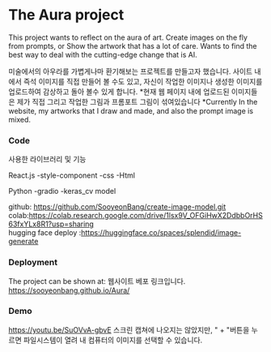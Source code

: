 # The Aura project 
 This project wants to reflect on the aura of art. Create images on the fly from prompts, or Show the artwork that has a lot of care. 
 Wants to find the best way to deal with the cutting-edge change that is AI.

 미술에서의 아우라를 가볍게나마 환기해보는 프로젝트를 만들고자 했습니다. 
 사이트 내에서 즉석 이미지를 직접 만들어 볼 수도 있고, 자신이 작업한 이미지나 생성한 이미지를 업로드하여 감상하고
 돌아 볼수 있게 합니다. 
*현재 웹 페이지 내에 업로드된 이미지들은 제가 직접 그리고 작업한 그림과 프롬포트 그림이 섞여있습니다 
*Currently In the website, my artworks that I draw and made, and also the prompt image is mixed. 
 
### Code

사용한 라이브러리 및 기능

React.js
-style-component
-css
-Html

Python 
-gradio
-keras_cv model

github: https://github.com/SooyeonBang/create-image-model.git<br>
colab:https://colab.research.google.com/drive/1lsx9V_OFGiHwX2DdbbOrHS63fxYLx8R1?usp=sharing <br>
hugging face deploy :https://huggingface.co/spaces/splendid/image-generate<br>


### Deployment
The project can be shown at: 웹사이트 베포 링크입니다. 
https://sooyeonbang.github.io/Aura/

### Demo 
https://youtu.be/SuOVvA-gbvE
스크린 캡쳐에 나오지는 않았지만, " + "버튼을 누르면 파일시스템이 열려 내 컴퓨터의 이미지를 선택할 수 있습니다.




